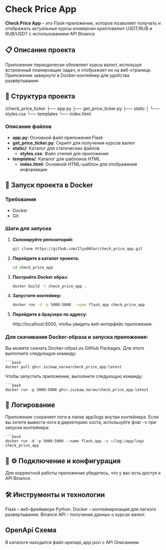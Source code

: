 # Check Price App

**Check Price App** – это Flask-приложение, которое позволяет получать и отображать актуальные курсы конверсии криптовалют USDT/RUB и RUB/USDT с использованием API Binance

## 📋 Описание проекта

Приложение периодически обновляет курсы валют, используя встроенный планировщик задач, и отображает их на веб-странице. Приложение завернуто в Docker-контейнер для удобства развёртывания

## 📂 Структура проекта

/check_price_ticker
    ├── app.py
    ├── get_price_ticker.py
    ├── static
    │   └── styles.css
    └── templates
        └── index.html

### Описание файлов

- **app.py**: Основной файл приложения Flask
- **get_price_ticker.py**: Скрипт для получения курсов валют
- **static/**: Каталог для статических файлов
  - **styles.css**: Файл стилей для приложения
- **templates/**: Каталог для шаблонов HTML
  - **index.html**: Основной HTML-шаблон для отображения информации

## 🚀 Запуск проекта в Docker

### Требования

- Docker
- Git

### Шаги для запуска

1. **Склонируйте репозиторий:**

   ```bash
   git clone https://github.com/Ilya96Sar/check_price_app.git

2. **Перейдите в каталог проекта:**

   ```bash
   cd check_price_app

3. **Постройте Docker образ:**

   ```bash
   docker build -t check_price_app .

4. **Запустите контейнер:**

   ```bash
   docker run -d -p 5000:5000 --name flask_app check_price_app

3. **Перейдите в браузере по адресу:**

   http://localhost:5000, чтобы увидеть веб-интерфейс приложения.

### Для скачивания Docker-образа и запуска приложения:

Вы можете скачать Docker-образ из GitHub Packages. Для этого выполните следующую команду:

    ```bash
    docker pull ghcr.io/ваш_логин/check_price_app:latest

Чтобы запустить приложение, выполните следующую команду:

    ```bash
    docker run -p 5000:5000 ghcr.io/ваш_логин/check_price_app:latest

## 📄 Логирование

Приложение сохраняет логи в папке app/logs внутри контейнера. Если вы хотите вывести логи в директорию хоста, используйте флаг -v при запуске контейнера:

    ```bash
    docker run -d -p 5000:5000 --name flask_app -v ~/log:/app/logs check_price_app

## 📄 ⚙️ Подключение и конфигурация

Для корректной работы приложения убедитесь, что у вас есть доступ к API Binance.

## 🛠️ Инструменты и технологии

Flask – веб-фреймворк Python.
Docker – контейнеризация для легкого развертывания.
Binance API – получение данных о курсах валют.

## OpenApi Схема

В каталоге находится файл openapi_app.json c API Описанием
